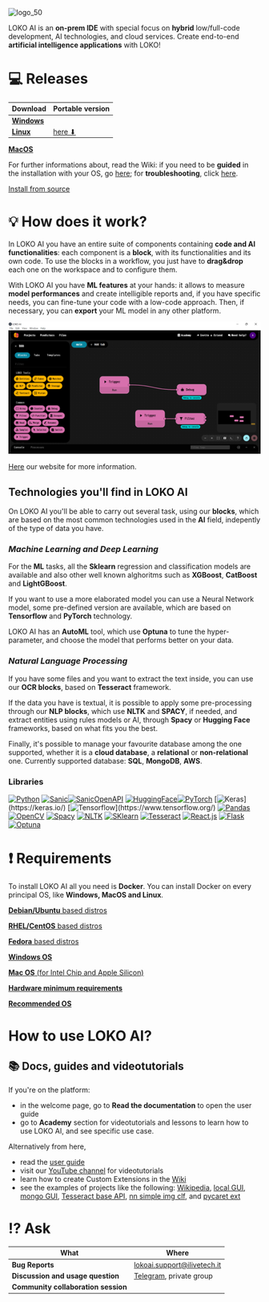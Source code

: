 ![logo_50](https://user-images.githubusercontent.com/78538303/180229383-b5b2d7cc-bee0-4688-9a8a-1c200976ad78.png)


LOKO AI is an **on-prem IDE** with special focus on **hybrid** low/full-code development, AI technologies, and cloud services. 
Create end-to-end **artificial intelligence applications** with LOKO!


# :computer: Releases


**Download** | **Portable version** 
  -----------|------------|
[**Windows**](https://github.com/loko-ai/loko/releases/download/lokoai-v0.3.7/LoKo-Windows-0.3.7-Setup.exe) | |                  
[**Linux**](https://github.com/loko-ai/loko/releases/download/lokoai-v0.3.8/LoKo-Linux-0.3.8.deb) |                       [here ⬇](https://github.com/loko-ai/loko/releases/download/lokoai-v0.3.8/LoKo-Linux-0.3.8.AppImage) |
[**MacOS**](https://github.com/loko-ai/loko/releases/download/lokoai-v0.3.8/LoKo-Mac-0.3.8-Installer.dmg)

For further informations about, read the Wiki: if you need to be **guided** in the installation with your OS, go [here](https://github.com/loko-ai/loko/wiki/Requirements-and-Installation); for **troubleshooting**, click [here](https://github.com/loko-ai/loko/wiki/Troubleshooting).



[Install from source](https://github.com/loko-ai/loko/releases)


# :bulb: How does it work?




In LOKO AI you have an entire suite of components containing **code and AI functionalities**: each component is a **block**, with its functionalities and its own code. To use the blocks in a workflow, you just have to **drag&drop** each one on the workspace and to configure them.

With LOKO AI you have **ML features** at your hands: it allows to measure **model performances** and create intelligible reports and, if you have specific needs, you can fine-tune your code with a low-code approach. Then, if necessary, you can **export** your ML model in any other platform.



![Screenshotworkflow](https://raw.githubusercontent.com/loko-ai/loko/development/immagini/Screenshot_workflow.png)


[Here](https://loko-ai.com) our website for more information.


## Technologies you'll find in LOKO AI

On LOKO AI you'll be able to carry out several task, using our **blocks**, which are based on the most common technologies used in the **AI** field, indepently of the type of data you have. 

### *Machine Learning and Deep Learning*

For the **ML** tasks, all the **Sklearn** regression and classification models are available and also other well known alghoritms such as **XGBoost**, **CatBoost** and **LightGBoost**. 

If you want to use a more elaborated model you can use a Neural Network model, some pre-defined version are available, which are based on **Tensorflow** and **PyTorch** technology. 

LOKO AI has an **AutoML** tool, which use **Optuna** to tune the hyper-parameter, and choose the model that performs better on your data.

### *Natural Language Processing*

If you have some files and you want to extract the text inside, you can use our **OCR blocks**, based on **Tesseract** framework.

If the data you have is textual, it is possible to apply some pre-processing through our **NLP blocks**, which use **NLTK** and **SPACY**, if needed, and extract entities using rules models or AI, through **Spacy** or **Hugging Face** frameworks, based on what fits you the best.


Finally, it's possible to manage your favourite database among the one supported, whether it is a **cloud database**, a **relational** or **non-relational** one. Currently supported database: **SQL**, **MongoDB**, **AWS**.


### Libraries


[![Python](https://img.shields.io/badge/Python-version%203.10-green)](https://www.python.org/downloads/release/python-3100/)
[![Sanic](https://badgen.net/badge/sanic/22.6.0/:yellow?icon=sanic)](https://sanic.readthedocs.io/en/stable/)[![SanicOpenAPI](https://img.shields.io/badge/Sanic%20OpenAPI-version%2021.12.0-brightgreen)](https://sanic-openapi.readthedocs.io/en/stable/)
[![HuggingFace](https://badgen.net/badge/huggingface/yes/?icon=github)](https://github.com/huggingface)[![PyTorch](https://badgen.net/badge/PyTorch/1.11.0/red)](https://pytorch.org/)
[![Keras](https://badgen.net/badge/Keras/nd/yellow?)](https://keras.io/)
[![Tensorflow](https://badgen.net/badge/Tensorflow/ND/blue?)](https://www.tensorflow.org/)
[![Pandas](https://badgen.net/badge/Pandas/loading/purple)](https://pandas.pydata.org/)
[![OpenCV](https://badgen.net/badge/OpenCV/loading/cyan)](https://opencv.org/)
[![Spacy](https://badgen.net/badge/Spacy/loading/grey)](https://spacy.io/)
[![NLTK](https://badgen.net/badge/NLTK/loading/green)](https://www.nltk.org/)
[![SKlearn](https://badgen.net/badge/SKlearn/loading/yellow)](https://scikit-learn.org/stable/)
[![Tesseract](https://badgen.net/badge/Tesseract/4.x.x/blue?icon=github)](https://github.com/tesseract-ocr/tesseract) 
[![React.js](https://badgen.net/badge/React.js/loading/pink)](https://reactjs.org/)
[![Flask](https://badgen.net/badge/Flask/loading/cyan)](https://flask.palletsprojects.com/en/2.2.x/)
[![Optuna](https://badgen.net/badge/Optuna/loading/pink)](https://optuna.org/)



# :heavy_exclamation_mark: Requirements

To install LOKO AI all you need is **Docker**.
You can install Docker on every principal OS, like **Windows, MacOS and Linux**.

[**Debian/Ubuntu** based distros](https://github.com/loko-ai/loko/wiki/Requirements-and-Installation#debianubuntu-based-distros)

[**RHEL/CentOS** based distros](https://github.com/loko-ai/loko/wiki/Requirements-and-Installation#rhelcentos-based-distros)

[**Fedora** based distros](https://github.com/loko-ai/loko/wiki/Requirements-and-Installation#fedora-based-distros)

[**Windows OS**](https://github.com/loko-ai/loko/wiki/Requirements-and-Installation#windows-os)

[**Mac OS** (for Intel Chip and Apple Silicon)](https://github.com/loko-ai/loko/wiki/Requirements-and-Installation#mac-os-for-intel-chip-and-apple-silicon)

[**Hardware minimum requirements**](https://github.com/loko-ai/loko/wiki/Requirements-and-Installation#hardware-minimum-requirements)

[**Recommended OS**](https://github.com/loko-ai/loko/wiki/Requirements-and-Installation#recommended-os)



# How to use LOKO AI?

## :books: Docs, guides and videotutorials


If you're on the platform:
- in the welcome page, go to **Read the documentation** to open the user guide
- go to **Academy** section for videotutorials and lessons to learn how to use LOKO AI, and see specific use case.

Alternatively from here,

- read the [user guide](https://livetech.gitbook.io/user-guide-loko-ai/)
- visit our [YouTube channel](https://www.youtube.com/channel/UCCqqKo-f4RpRCf7rkXteKAg/featured) for videotutorials
- learn how to create Custom Extensions in the [Wiki](https://github.com/loko-ai/loko/wiki/Custom-extensions)
- see the examples of projects like the following: [Wikipedia](https://github.com/loko-ai/wikipedia_ext), [local GUI](https://github.com/loko-ai/local_gui_example), [mongo GUI](https://github.com/loko-ai/mongo_gui_example), [Tesseract base API](https://github.com/loko-ai/tesseract-base-api.git), [nn simple img clf](https://github.com/loko-ai/nn-simple-img-clf.git), and [pycaret ext](https://github.com/loko-ai/pycaret_ext)



# :interrobang: Ask

| What                            | Where                               |
| ------------------------------- | --------------------------------------- |
|**Bug Reports**              |     lokoai.support@ilivetech.it              |                        |
|**Discussion and usage question**        | [Telegram](https://t.me/+CapC4sNofCwzN2E0), private group |  |
|**Community collaboration session** |  |

